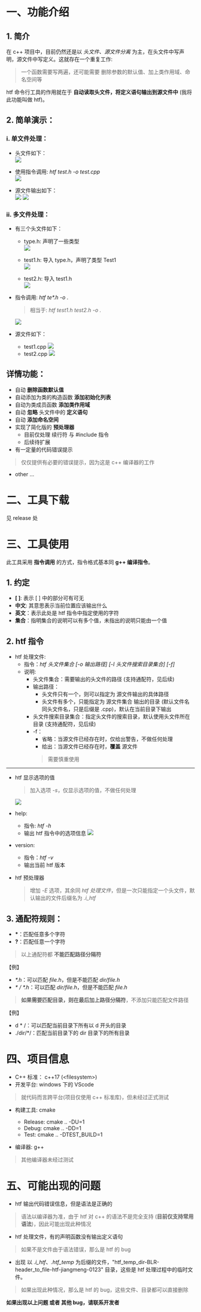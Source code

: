 # 一、功能介绍
## 1. 简介
在 c++ 项目中，目前仍然还是以 *头文件、源文件分离* 为主，在头文件中写声明，源文件中写定义。这就存在一个重复工作: 
> 一个函数需要写两遍，还可能需要 删除参数的默认值、加上类作用域、命名空间等

htf 命令行工具的作用就在于 **自动读取头文件，将定义语句输出到源文件中** (我将此功能叫做 htf)。

## 2. 简单演示：
### i. 单文件处理：
- 头文件如下：        
![](image/single.png)


- 使用指令调用: *htf  test.h  -o test.cpp*         
![](image/ins1.png)


- 源文件输出如下：              
![](image/test1.png)
![](image/test2.png)


### ii. 多文件处理：
- 有三个头文件如下：        
    - type.h: 声明了一些类型        
    ![](image/type.png)


    - test1.h: 导入 type.h，声明了类型 Test1        
    ![](image/test3.png)

    - test2.h: 导入 test1.h     
    ![](image/test4.png)



- 指令调用: *htf  te\*.h  -o .*     
    > 相当于: *htf  test1.h test2.h  -o .*

    ![](image/ins2.png)


- 源文件如下：
    - test1.cpp
    ![](image/test3c.png)
    - test2.cpp
    ![](image/test4c.png)

## 详情功能：
- 自动 **删除函数默认值**
- 自动添加为类的构造函数 **添加初始化列表**
- 自动为类成员函数 **添加类作用域**
- 自动 **忽略** 头文件中的 **定义语句**
- 自动 **添加命名空间**
- 实现了简化版的 **预处理器**
    - 目前仅处理 续行符 与 #include 指令
    - 后续待扩展
- 有一定量的代码错误提示
> 仅仅提供有必要的错误提示，因为这是 c++ 编译器的工作
- other ...

# 二、工具下载

见 release 处

# 三、工具使用
此工具采用 **指令调用** 的方式，指令格式基本同 **g++ 编译指令**。

## 1. 约定 
- **[ ]**: 表示 [ ] 中的部分可有可无
- **中文**: 其意思表示当前位置应该输出什么
- **英文**：表示此处是 htf 指令中指定使用的字符
- **集合**：指明集合的说明可以有多个值，未指出的说明只能由一个值

## 2. htf 指令
- htf 处理文件:
    - 指令：*htf 头文件集合 [-o 输出路径] [-I 头文件搜索目录集合] [-f]*
    - 说明:
        - 头文件集合：需要输出的头文件的路径 (支持通配符，见后续)
        - 输出路径：
            - 头文件只有一个，则可以指定为 源文件输出的具体路径
            - 头文件有多个，只能指定为 源文件集合 输出的目录 (默认文件名同头文件名，只是后缀是 .cpp)，默认在当前目录下输出
        - 头文件搜索目录集合：指定头文件的搜索目录，默认使用头文件所在目录 (支持通配符，见后续)
        - -f：
            - 省略：当源文件已经存在时，仅给出警告，不做任何处理
            - 给出：当源文件已经存在时，**覆盖** 源文件
            > 需要慎重使用
---

- htf 显示选项的值
    > 加入选项 *-s*，仅显示选项的值，不做任何处理

    ![](image/show.png)



- help: 
    - 指令: *htf -h*  
    - 输出 htf 指令中的选项信息
    ![](image/help.png)

- version:
    - 指令：*htf -v*
    - 输出当前 htf 版本

- htf 预处理器
    > 增加 *-E* 选项，其余同 *htf 处理文件*，但是一次只能指定一个头文件，默认输出的文件后缀名为 *.i_htf*

## 3. 通配符规则：
- **\***：匹配任意多个字符
- **\?**：匹配任意一个字符
> 以上通配符都 **不能匹配路径分隔符**

【例】
- *\*.h*：可以匹配 *file.h*，但是不能匹配 *dir/file.h*
- *\* / \*.h*：可以匹配 *dir/file.h*，但是不能匹配 *file.h*
> **如果需要匹配目录，则在最后加上路径分隔符**，不添加只能匹配文件路径

【例】
- d * /：可以匹配当前目录下所有以 d 开头的目录
- ./dir/*/：匹配当前目录下的 dir 目录下的所有目录



# 四、项目信息
- C++ 标准： c++17 (\<filesystem>)
- 开发平台: windows 下的 VScode
> 就代码而言跨平台(项目仅使用 c++ 标准库)，但未经过正式测试
- 构建工具: cmake
    - Release: cmake .. -DU=1
    - Debug: cmake .. -DD=1
    - Test: cmake .. -DTEST_BUILD=1

- 编译器: g++
> 其他编译器未经过测试

# 五、可能出现的问题
- htf 输出代码错误信息，但是语法是正确的
> 语法以编译器为准，由于 htf 对 c++ 的语法不是完全支持 (**目前仅支持常用语法**)，因此可能出现此种情况
- htf 处理文件，有的声明函数没有输出定义语句
> 如果不是文件由于语法错误，那么是 htf 的 bug
- 出现 以 *.i_htf*、*.htf_temp* 为后缀的文件，"htf_temp_dir-BLR-header_to_file-htf-jiangmeng-0123" 目录，这些是 htf 处理过程中的临时文件。
> 如果出现此种情况，那么是 htf 的 bug，这些文件、目录都可以直接删除

**如果出现以上问题 或者 其他 bug，请联系开发者**